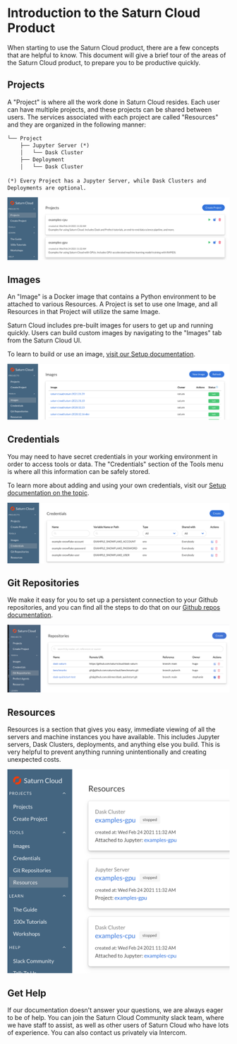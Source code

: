 # Introduction to the Saturn Cloud Product

When starting to use the Saturn Cloud product, there are a few concepts that are helpful to know. This document will give a brief tour of the areas of the Saturn Cloud product, to prepare you to be productive quickly.

## Projects

A "Project" is where all the work done in Saturn Cloud resides. Each user can have multiple projects, and these projects can be shared between users. The services associated with each project are called "Resources" and they are organized in the following manner:

```
└── Project
    ├── Jupyter Server (*)
    │   └── Dask Cluster
    ├── Deployment
    │   └── Dask Cluster

(*) Every Project has a Jupyter Server, while Dask Clusters and Deployments are optional.
```
<img src="/images/docs/project_ui.png" alt="Screenshot of Saturn Cloud Projects page" class="doc-image">

## Images

An "Image" is a Docker image that contains a Python environment to be attached to various Resources. A Project is set to use one Image, and all Resources in that Project will utilize the same Image.

Saturn Cloud includes pre-built images for users to get up and running quickly. Users can build custom images by navigating to the "Images" tab from the Saturn Cloud UI.

To learn to build or use an image, [visit our Setup documentation](<docs/Using Saturn Cloud/images.md>).


<img src="/images/docs/images_ui.png" alt="Screenshot of Saturn Cloud Images page" class="doc-image">


## Credentials

You may need to have secret credentials in your working environment in order to access tools or data. The "Credentials" section of the Tools menu is where all this information can be safely stored.

To learn more about adding and using your own credentials, visit our [Setup documentation on the topic](<docs/Using Saturn Cloud/credentials.md>).


<img src="/images/docs/creds_ui.png" alt="Screenshot of Saturn Cloud Credentials page" class="doc-image">

## Git Repositories

We make it easy for you to set up a persistent connection to your Github repositories, and you can find all the steps to do that on our [Github repos documentation](<docs/Using Saturn Cloud/gitrepo.md>).

<img src="/images/docs/repos3.png" alt="Screenshot of Saturn Cloud Repositories page" class="doc-image">


## Resources

Resources is a section that gives you easy, immediate viewing of all the servers and machine instances you have available. This includes Jupyter servers, Dask Clusters, deployments, and anything else you build. This is very helpful to prevent anything running unintentionally and creating unexpected costs.

<img src="/images/docs/resources_ui.png" alt="Screenshot of Saturn Cloud Resources page" class="doc-image">

## Get Help

If our documentation doesn't answer your questions, we are always eager to be of help. You can join the Saturn Cloud Community slack team, where we have staff to assist, as well as other users of Saturn Cloud who have lots of experience. You can also contact us privately via Intercom.
